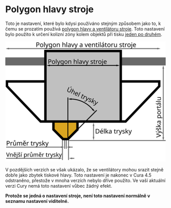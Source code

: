 Polygon hlavy stroje
====
Toto je nastavení, které bylo kdysi používáno stejným způsobem jako to, k čemu se prozatím používá [polygon hlavy a ventilátoru stroje](machine_head_with_fans_polygon.md). Toto nastavení bylo použito k určení kolizní zóny kolem objektů při tisku [jeden po druhém](../blackmagic/print_sequence.md).

![Rozměry tiskové hlavy](../images/head_dimensions_cs.svg)

V pozdějších verzích se však ukázalo, že se ventilátory mohou srazit stejně dobře jako zbytek tiskové hlavy. Toto nastavení je nakonec v Cura 4.5 odstraněno, přestože v mnoha verzích nebylo dříve použito. Ve vaší aktuální verzi Cury nemá toto nastavení vůbec žádný efekt.

**Protože se jedná o nastavení stroje, není toto nastavení normálně v seznamu nastavení viditelné.**